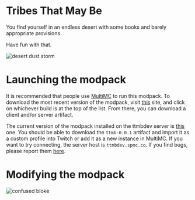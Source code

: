 # Tribes That May Be

You find yourself in an endless desert with some books and barely appropriate provisions.

Have fun with that.

![desert dust storm](https://github.com/tribesthatmaybe/modpack/blob/mainline/images/ttmb_dust.jpg)

# Launching the modpack

It is recommended that people use [MultiMC](https://multimc.org/) to run this modpack. To download the most recent version of the modpack, visit [this](https://github.com/tribesthatmaybe/modpack/actions?query=workflow%3Amake-modpack) site, and click on whichever build is at the top of the list. From there, you can download a client and/or server artifact.

The current version of the modpack installed on the ttmbdev server is [this](https://github.com/tribesthatmaybe/modpack/actions/runs/150147934) one. You should be able to download the `ttmb-0.0.1` artifact and import it as a custom profile into Twitch or add it as a new instance in MultiMC. If you want to try connecting, the server host is `ttmbdev.spmc.co`. If you find bugs, please report them [here](https://github.com/tribesthatmaybe/modpack/issues).

# Modifying the modpack

![confused bloke](https://i.imgur.com/aSqWoNb.png)
